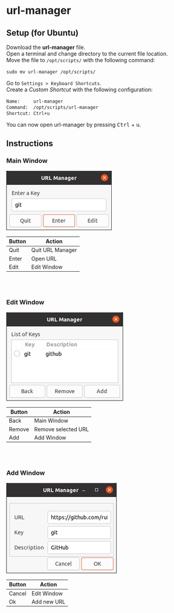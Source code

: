 # url-manager

## Setup (for Ubuntu)
Download the **url-manager** file.<br />
Open a terminal and change directory to the current file location.<br />
Move the file to `/opt/scripts/` with the following command:
```
sudo mv url-manager /opt/scripts/
```
Go to `Settings > Keyboard Shortcuts`.<br />
Create a *Custom Shortcut* with the following configuration:
```
Name:     url-manager
Command:  /opt/scripts/url-manager
Shortcut: Ctrl+u
```
You can now open url-manager by pressing <kbd>Ctrl</kbd> + <kbd>u</kbd>.

## Instructions
### Main Window
![main-window](https://github.com/rui-ddc/url-manager/blob/main/images/main-window.png)

Button | Action
-------| -------------------
Quit   | Quit URL Manager
Enter  | Open URL
Edit   | Edit Window

<br><br />

### Edit Window
![edit-window](https://github.com/rui-ddc/url-manager/blob/main/images/edit-window.png)

Button | Action
-------| -------------------
Back   | Main Window
Remove | Remove selected URL
Add    | Add Window

<br><br />

### Add Window
![add-window](https://github.com/rui-ddc/url-manager/blob/main/images/add-window.png)

Button | Action
-------| -------------------
Cancel | Edit Window
Ok     | Add new URL
